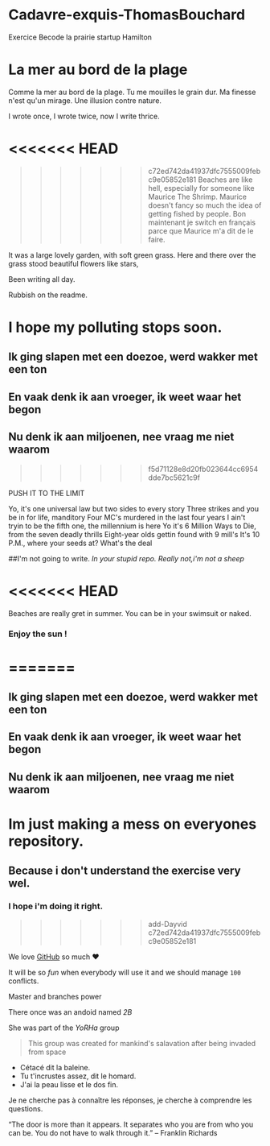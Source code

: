 ﻿# Cadavre-exquis-ThomasBouchard
Exercice Becode la prairie startup Hamilton

# **La mer au bord de la plage**

Comme la mer au bord de la plage. Tu me mouilles le grain dur.
Ma finesse n'est qu'un mirage. Une illusion contre nature.

I wrote once, I wrote twice, now I write thrice.

<<<<<<< HEAD
=======

>>>>>>> c72ed742da41937dfc7555009febc9e05852e181
Beaches are like hell, especially for someone like Maurice The Shrimp.
Maurice doesn't fancy so much the idea of getting fished by people.
Bon maintenant je switch en français parce que Maurice m'a dit de le faire.

It was a large lovely garden,
 with soft green grass.
 Here and there over the grass stood beautiful flowers like stars,


Been writing all day.

Rubbish on the readme.

I hope my polluting stops soon.
=======
## Ik ging slapen met een doezoe, werd wakker met een ton
## En vaak denk ik aan vroeger, ik weet waar het begon
## Nu denk ik aan miljoenen, nee vraag me niet waarom
>>>>>>> f5d71128e8d20fb023644cc6954dde7bc5621c9f

PUSH IT TO THE LIMIT



Yo, it's one universal law but two sides to every story
Three strikes and you be in for life, manditory
Four MC's murdered in the last four years
I ain't tryin to be the fifth one, the millennium is here
Yo it's 6 Million Ways to Die, from the seven deadly thrills
Eight-year olds gettin found with 9 mill's
It's 10 P.M., where your seeds at? What's the deal


##I'm not going to write.
_In your stupid repo._
*Really not,i'm not a sheep*

<<<<<<< HEAD
=======

Beaches are really gret in summer.
You can be in your swimsuit or naked.
### **Enjoy the sun !**
=======
=======
## Ik ging slapen met een doezoe, werd wakker met een ton
## En vaak denk ik aan vroeger, ik weet waar het begon
## Nu denk ik aan miljoenen, nee vraag me niet waarom

# Im just making a mess on everyones repository.
## Because i don't understand the exercise very wel.
### I hope i'm doing it right.
>>>>>>> add-Dayvid
>>>>>>> c72ed742da41937dfc7555009febc9e05852e181


We love [GitHub](https://github.com) so much :heart:

It will be so *fun* when everybody will use it and we should manage `100` conflicts.

Master and branches power

There once was an andoid named _2B_

She was part of the *YoRHa* group
> This group was created for mankind's salavation after being invaded from space
 
 
 * Cétacé dit la baleine.
 * Tu t'incrustes assez, dit le homard.
 * J'ai la peau lisse et le dos fin.


Je ne cherche pas à connaître les réponses, je cherche à comprendre les questions.

“The door is more than it appears. It separates who you are from who you can be. You do not have to walk through it.”
– Franklin Richards
